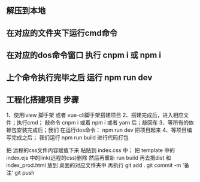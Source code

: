 ## 解压到本地
## 在对应的文件夹下运行cmd命令
## 在对应的dos命令窗口 执行  cnpm i 或 npm i
## 上个命令执行完毕之后  运行  npm run dev


##  工程化搭建项目 步骤
1、使用iview 脚手架 或者 vue-cli脚手架搭建项目
2、搭建完成后，进入相应文件；执行cmd；  敲命令 cnpm i 或着 npm i 或者 yarn 后；敲回车
3、等所有的依赖包安装完成后；我们 在运行dos命令： npm run dev 把项目起来
4、等项目编写完成之后； 我们运行 npm run build 进行代码打包


把 远程的css文件内容赋值下来  粘贴到 index.css 中；
把 template 中的 index.ejs 中的link(远程的css)删除
然后再重新 run build 
再去把dist 和  index_prod.html 放到 桌面的对应文件夹中
再执行  git add .
git commit -m '备注'
git push 